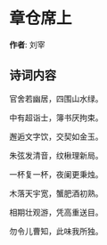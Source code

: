 # 章仓席上

**作者**: 刘宰

## 诗词内容

官舍若幽居，四围山水绿。

中有超诣士，簿书厌拘束。

邂逅文字饮，交契如金玉。

朱弦发清音，纹楸理新局。

一杯复一杯，夜阑更秉烛。

木落天宇宽，蟹肥酒初熟。

相期壮观游，凭高重送目。

勿令儿曹知，此味我所独。


